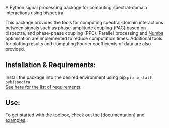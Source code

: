 [](https://github.com/braindatalab/pybispectra/blob/main/docs/logo.gif)
A Python signal processing package for computing spectral-domain interactions using bispectra.

This package provides the tools for computing spectral-domain interactions between signals such as phase-amplitude coupling (PAC) based on bispectra, and phase-phase coupling (PPC). Parallel processing and [Numba](https://numba.pydata.org/) optimisation are implemented to reduce computation times. Additional tools for plotting results and computing Fourier coefficients of data are also provided.

## Installation & Requirements:
Install the package into the desired environment using pip `pip install pybispectra`<br/>
[See here for the list of requirements](requirements.txt).

## Use:
To get started with the toolbox, check out the [documentation] and [examples](https://github.com/braindatalab/pybispectra/tree/main/examples).
